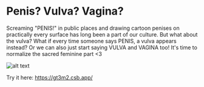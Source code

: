 # Penis? Vulva? Vagina?

Screaming "PENIS!" in public places and drawing cartoon penises on practically every surface has long been a part of our culture. But what about the vulva? What if every time someone says PENIS, a vulva appears instead? Or we can also just start saying VULVA and VAGINA too! It's time to normalize the sacred feminine part <3

![alt text](https://static1.squarespace.com/static/59eefbef8c56a85dc3905f39/t/5faf39fc44e8212553ee2458/1605319177330/Screen+Shot+2563-11-13+at+20.58.04.png?format=1000w)

Try it here: https://gt3m2.csb.app/
